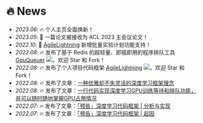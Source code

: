 # 🔥 News
- *2023.06*: 🔥 个人主页全面焕新！
- *2023.05*: 🎉 一篇论文被接收为 ACL 2023 主会议论文！
- *2022.10*: 🚀 [AgileLightning](https://github.com/deng1fan/GpuQueuer) 新增批量实验计划功能支持！
- *2022.08*: 🔥 发布了基于 Redis 的超轻量、即插即用的程序排队工具 [GpuQueuer](https://github.com/deng1fan/GpuQueuer) [![](https://img.shields.io/github/stars/deng1fan/GpuQueuer?style=social&label=Code+Stars)](https://github.com/deng1fan/GpuQueuer)，欢迎 Star 和 Fork！
- *2022.08*: 🔥 发布了个人项目代码框架 [AgileLightning](https://github.com/deng1fan/AgileLightning) [![](https://img.shields.io/github/stars/deng1fan/AgileLightning?style=social&label=Code+Stars)](https://github.com/deng1fan/AgileLightning)，欢迎 Star 和 Fork！
- *2022.08*: 🔥 发布了文章：[一种优雅却不失灵活的深度学习框架理念](https://zhuanlan.zhihu.com/p/552293287)
- *2022.08*: 🔥 发布了文章：[一行代码实现深度学习GPU训练等待和排队功能，并可以随时随地掌握GPU占用情况](https://zhuanlan.zhihu.com/p/552967858) 
- *2022.07*: 🔥 发布了文章：[「预告」深度学习代码框架 \| 分析与实现](https://zhuanlan.zhihu.com/p/541796102) 
- *2022.07*: 🔥 发布了文章：[「预告」深度学习代码框架 \| 起因](https://zhuanlan.zhihu.com/p/541626287) 